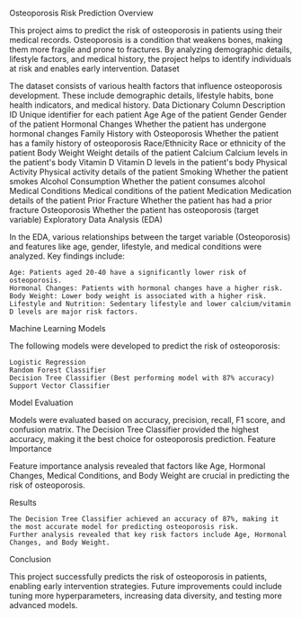 Osteoporosis Risk Prediction
Overview

This project aims to predict the risk of osteoporosis in patients using their medical records. Osteoporosis is a condition that weakens bones, making them more fragile and prone to fractures. By analyzing demographic details, lifestyle factors, and medical history, the project helps to identify individuals at risk and enables early intervention.
Dataset

The dataset consists of various health factors that influence osteoporosis development. These include demographic details, lifestyle habits, bone health indicators, and medical history.
Data Dictionary
Column	Description
ID	Unique identifier for each patient
Age	Age of the patient
Gender	Gender of the patient
Hormonal Changes	Whether the patient has undergone hormonal changes
Family History with Osteoporosis	Whether the patient has a family history of osteoporosis
Race/Ethnicity	Race or ethnicity of the patient
Body Weight	Weight details of the patient
Calcium	Calcium levels in the patient's body
Vitamin D	Vitamin D levels in the patient's body
Physical Activity	Physical activity details of the patient
Smoking	Whether the patient smokes
Alcohol Consumption	Whether the patient consumes alcohol
Medical Conditions	Medical conditions of the patient
Medication	Medication details of the patient
Prior Fracture	Whether the patient has had a prior fracture
Osteoporosis	Whether the patient has osteoporosis (target variable)
Exploratory Data Analysis (EDA)

In the EDA, various relationships between the target variable (Osteoporosis) and features like age, gender, lifestyle, and medical conditions were analyzed. Key findings include:

    Age: Patients aged 20-40 have a significantly lower risk of osteoporosis.
    Hormonal Changes: Patients with hormonal changes have a higher risk.
    Body Weight: Lower body weight is associated with a higher risk.
    Lifestyle and Nutrition: Sedentary lifestyle and lower calcium/vitamin D levels are major risk factors.

Machine Learning Models

The following models were developed to predict the risk of osteoporosis:

    Logistic Regression
    Random Forest Classifier
    Decision Tree Classifier (Best performing model with 87% accuracy)
    Support Vector Classifier

Model Evaluation

Models were evaluated based on accuracy, precision, recall, F1 score, and confusion matrix. The Decision Tree Classifier provided the highest accuracy, making it the best choice for osteoporosis prediction.
Feature Importance

Feature importance analysis revealed that factors like Age, Hormonal Changes, Medical Conditions, and Body Weight are crucial in predicting the risk of osteoporosis.

Results

    The Decision Tree Classifier achieved an accuracy of 87%, making it the most accurate model for predicting osteoporosis risk.
    Further analysis revealed that key risk factors include Age, Hormonal Changes, and Body Weight.

Conclusion

This project successfully predicts the risk of osteoporosis in patients, enabling early intervention strategies. Future improvements could include tuning more hyperparameters, increasing data diversity, and testing more advanced models.
